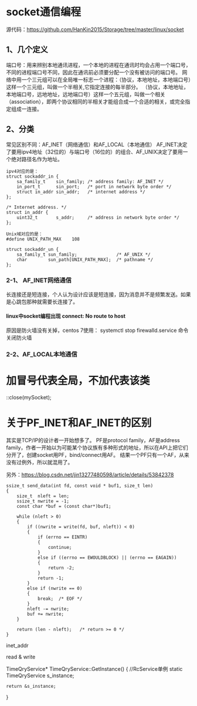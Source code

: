 # socket通信编程

源代码：https://github.com/HanKin2015/Storage/tree/master/linux/socket

## 1、几个定义
端口号：用来辨别本地通讯进程，一个本地的进程在通讯时均会占用一个端口号，不同的进程端口号不同，因此在通讯前必须要分配一个没有被访问的端口号。
网络中用一个三元组可以在全局唯一标志一个进程：（协议，本地地址，本地端口号）这样一个三元组，叫做一个半相关,它指定连接的每半部分。
（协议，本地地址，本地端口号，远地地址，远地端口号）这样一个五元组，叫做一个相关（association），即两个协议相同的半相关才能组合成一个合适的相关，或完全指定组成一连接。


## 2、分类
常见区别不同：AF_INET（网络通信）和AF_LOCAL（本地通信）
AF_INET决定了要用ipv4地址（32位的）与端口号（16位的）的组合、AF_UNIX决定了要用一个绝对路径名作为地址。

```
ipv4对应的是： 
struct sockaddr_in {
    sa_family_t    sin_family; /* address family: AF_INET */
    in_port_t      sin_port;   /* port in network byte order */
    struct in_addr sin_addr;   /* internet address */
};

/* Internet address. */
struct in_addr {
    uint32_t       s_addr;     /* address in network byte order */
};

Unix域对应的是： 
#define UNIX_PATH_MAX    108

struct sockaddr_un { 
    sa_family_t sun_family;               /* AF_UNIX */ 
    char        sun_path[UNIX_PATH_MAX];  /* pathname */ 
};
```

### 2-1、 AF_INET网络通信
长连接还是短连接，个人认为设计应该是短连接，因为消息并不是频繁发送。如果是心跳包那种就需要长连接了。

#### linux中socket编程出现 connect: No route to host
原因是防火墙没有关掉，centos 7使用： systemctl stop firewalld.service 命令关闭防火墙

### 2-2、AF_LOCAL本地通信










































# 加冒号代表全局，不加代表该类
::close(mySocket);


# 关于PF_INET和AF_INET的区别
其实是TCP/IP的设计者一开始想多了。
PF是protocol family，AF是address family，作者一开始以为可能某个协议族有多种形式的地址，所以在API上把它们分开了，创建socket用PF，bind/connect用AF。
结果一个PF只有一个AF，从来没有过例外，所以就混用了。

另外：https://blog.csdn.net/jin13277480598/article/details/53842378



```
ssize_t send_data(int fd, const void * buf1, size_t len)
{
	size_t 	nleft = len;
    ssize_t nwrite = -1;
    const char *buf = (const char*)buf1;
    
    while (nleft > 0)
    {
        if ((nwrite = write(fd, buf, nleft)) < 0)
        {
            if (errno == EINTR)
            {
                continue;
            }
			else if ((errno == EWOULDBLOCK) || (errno == EAGAIN))
			{
				return -2;
			}
            return -1;
        }
		else if (nwrite == 0)
		{
			break;	/* EOF */
		}
        nleft -= nwrite;
		buf += nwrite;
    }

	return (len - nleft);	/* return >= 0 */
}
```
inet_addr

read & write







TimeQryService* TimeQryService::GetInstance()
{
    //RcService单例
    static TimeQryService s_instance;
    
    return &s_instance;
}
